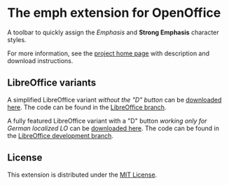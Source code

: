 # The emph extension for OpenOffice

A toolbar to quickly assign the  _Emphasis_  and  __Strong Emphasis__  character styles.

For more information, see the [project home page](https://peter88213.github.io/emph/) with description and download instructions.


## LibreOffice variants

A simplified LibreOffice variant  _without the "D" button_ can be [downloaded here](https://github.com/peter88213/emph/releases/download/v1.2.1/emph-L-1.2.1.oxt). The code can be found in the [LibreOffice branch](https://github.com/peter88213/emph/tree/LibreOffice).

A fully featured LibreOffice variant with a "D" button  _working only for German localized LO_  can be [downloaded here](https://github.com/peter88213/emph/releases/download/v1.3.3/emph-L-1.3.3.oxt). The code can be found in the [LibreOffice development branch](https://github.com/peter88213/emph/tree/LibreOffice_develop).


## License

This extension is distributed under the [MIT License](http://www.opensource.org/licenses/mit-license.php).
